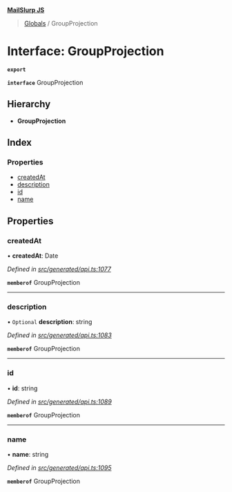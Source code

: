 **[MailSlurp JS](../README.md)**

> [Globals](../README.md) / GroupProjection

# Interface: GroupProjection

**`export`** 

**`interface`** GroupProjection

## Hierarchy

* **GroupProjection**

## Index

### Properties

* [createdAt](groupprojection.md#createdat)
* [description](groupprojection.md#description)
* [id](groupprojection.md#id)
* [name](groupprojection.md#name)

## Properties

### createdAt

•  **createdAt**: Date

*Defined in [src/generated/api.ts:1077](https://github.com/mailslurp/mailslurp-client/blob/f5ab9d3/src/generated/api.ts#L1077)*

**`memberof`** GroupProjection

___

### description

• `Optional` **description**: string

*Defined in [src/generated/api.ts:1083](https://github.com/mailslurp/mailslurp-client/blob/f5ab9d3/src/generated/api.ts#L1083)*

**`memberof`** GroupProjection

___

### id

•  **id**: string

*Defined in [src/generated/api.ts:1089](https://github.com/mailslurp/mailslurp-client/blob/f5ab9d3/src/generated/api.ts#L1089)*

**`memberof`** GroupProjection

___

### name

•  **name**: string

*Defined in [src/generated/api.ts:1095](https://github.com/mailslurp/mailslurp-client/blob/f5ab9d3/src/generated/api.ts#L1095)*

**`memberof`** GroupProjection
